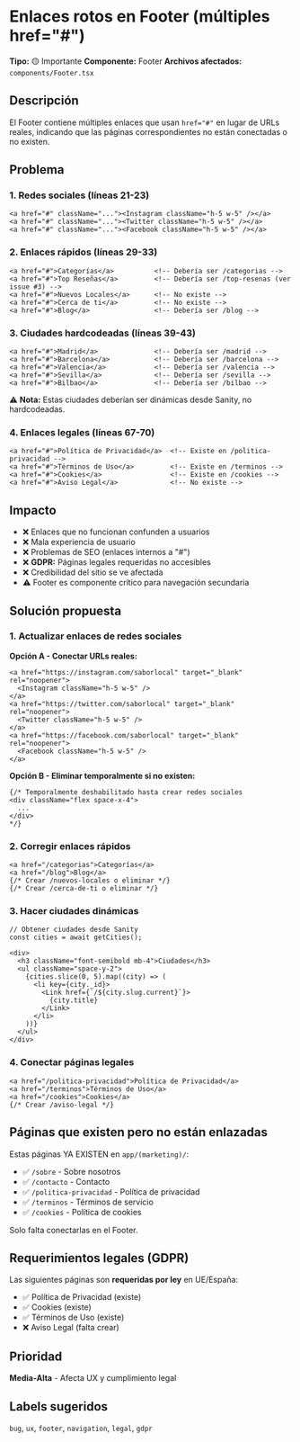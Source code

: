 # Enlaces rotos en Footer (múltiples href="#")

**Tipo:** 🟡 Importante
**Componente:** Footer
**Archivos afectados:** `components/Footer.tsx`

## Descripción

El Footer contiene múltiples enlaces que usan `href="#"` en lugar de URLs reales, indicando que las páginas correspondientes no están conectadas o no existen.

## Problema

### 1. Redes sociales (líneas 21-23)
```tsx
<a href="#" className="..."><Instagram className="h-5 w-5" /></a>
<a href="#" className="..."><Twitter className="h-5 w-5" /></a>
<a href="#" className="..."><Facebook className="h-5 w-5" /></a>
```

### 2. Enlaces rápidos (líneas 29-33)
```tsx
<a href="#">Categorías</a>          <!-- Debería ser /categorias -->
<a href="#">Top Reseñas</a>         <!-- Debería ser /top-resenas (ver issue #3) -->
<a href="#">Nuevos Locales</a>      <!-- No existe -->
<a href="#">Cerca de ti</a>         <!-- No existe -->
<a href="#">Blog</a>                <!-- Debería ser /blog -->
```

### 3. Ciudades hardcodeadas (líneas 39-43)
```tsx
<a href="#">Madrid</a>              <!-- Debería ser /madrid -->
<a href="#">Barcelona</a>           <!-- Debería ser /barcelona -->
<a href="#">Valencia</a>            <!-- Debería ser /valencia -->
<a href="#">Sevilla</a>             <!-- Debería ser /sevilla -->
<a href="#">Bilbao</a>              <!-- Debería ser /bilbao -->
```
⚠️ **Nota:** Estas ciudades deberían ser dinámicas desde Sanity, no hardcodeadas.

### 4. Enlaces legales (líneas 67-70)
```tsx
<a href="#">Política de Privacidad</a>  <!-- Existe en /politica-privacidad -->
<a href="#">Términos de Uso</a>         <!-- Existe en /terminos -->
<a href="#">Cookies</a>                 <!-- Existe en /cookies -->
<a href="#">Aviso Legal</a>             <!-- No existe -->
```

## Impacto

- ❌ Enlaces que no funcionan confunden a usuarios
- ❌ Mala experiencia de usuario
- ❌ Problemas de SEO (enlaces internos a "#")
- ❌ **GDPR:** Páginas legales requeridas no accesibles
- ❌ Credibilidad del sitio se ve afectada
- ⚠️ Footer es componente crítico para navegación secundaria

## Solución propuesta

### 1. Actualizar enlaces de redes sociales

**Opción A - Conectar URLs reales:**
```tsx
<a href="https://instagram.com/saborlocal" target="_blank" rel="noopener">
  <Instagram className="h-5 w-5" />
</a>
<a href="https://twitter.com/saborlocal" target="_blank" rel="noopener">
  <Twitter className="h-5 w-5" />
</a>
<a href="https://facebook.com/saborlocal" target="_blank" rel="noopener">
  <Facebook className="h-5 w-5" />
</a>
```

**Opción B - Eliminar temporalmente si no existen:**
```tsx
{/* Temporalmente deshabilitado hasta crear redes sociales
<div className="flex space-x-4">
  ...
</div>
*/}
```

### 2. Corregir enlaces rápidos

```tsx
<a href="/categorias">Categorías</a>
<a href="/blog">Blog</a>
{/* Crear /nuevos-locales o eliminar */}
{/* Crear /cerca-de-ti o eliminar */}
```

### 3. Hacer ciudades dinámicas

```tsx
// Obtener ciudades desde Sanity
const cities = await getCities();

<div>
  <h3 className="font-semibold mb-4">Ciudades</h3>
  <ul className="space-y-2">
    {cities.slice(0, 5).map((city) => (
      <li key={city._id}>
        <Link href={`/${city.slug.current}`}>
          {city.title}
        </Link>
      </li>
    ))}
  </ul>
</div>
```

### 4. Conectar páginas legales

```tsx
<a href="/politica-privacidad">Política de Privacidad</a>
<a href="/terminos">Términos de Uso</a>
<a href="/cookies">Cookies</a>
{/* Crear /aviso-legal */}
```

## Páginas que existen pero no están enlazadas

Estas páginas YA EXISTEN en `app/(marketing)/`:
- ✅ `/sobre` - Sobre nosotros
- ✅ `/contacto` - Contacto
- ✅ `/politica-privacidad` - Política de privacidad
- ✅ `/terminos` - Términos de servicio
- ✅ `/cookies` - Política de cookies

Solo falta conectarlas en el Footer.

## Requerimientos legales (GDPR)

Las siguientes páginas son **requeridas por ley** en UE/España:
- ✅ Política de Privacidad (existe)
- ✅ Cookies (existe)
- ✅ Términos de Uso (existe)
- ❌ Aviso Legal (falta crear)

## Prioridad

**Media-Alta** - Afecta UX y cumplimiento legal

## Labels sugeridos

`bug`, `ux`, `footer`, `navigation`, `legal`, `gdpr`
